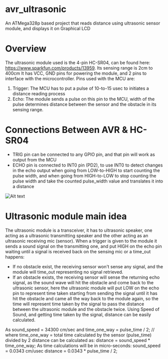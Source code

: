# avr_ultrasonic
An ATMega328p based project that reads distance using ultrasonic sensor module, and displays it on Graphical LCD

# Overview
The ultrasonic module used is the 4-pin HC-SR04, can be found here: https://www.sparkfun.com/products/13959.
Its sensing range is 2cm to 400cm
It has VCC, GND pins for powering the module, and 2 pins to interface with the microcontroller.
Pins used with the MCU are:
  1. Trigger: The MCU has to put a pulse of 10-to-15 usec to initiates a distance reading process
  2. Echo:    The module sends a pulse on this pin to the MCU, width of the pulse determines distance between the sensor and the obstacle in its sensing range.

# Connections Between AVR & HC-SR04
- TRIG pin can be connected to any GPIO pin, and that pin will work as output from the MCU
- ECHO pin is connected to INT0 pin (PD2), to use INT0 to detect changes in the echo output when going from LOW-to-HIGH to start counting the pulse width, and when going from HIGH-to-LOW to stop counting the pulse width and take the counted pulse_width value and translates it into a distance

![Alt text](/img.jpg?raw=true "ATMega328P with Ultrasonic and LCD")

# Ultrasonic module main idea
The ultrasonic module is a transceiver, it has to ultrasonic speaker, one acting as a ultrasonic transmitting speaker and the other acting as an ultrasonic receiving mic (sensor).
When a trigger is given to the module it sends a sound signal on the transmitting one, and put HIGH on the echo pin waiting until a signal is received back on the sensing mic or a time_out happens:
- If no obstacle exist, the receiving sensor won't sense any signal, and the module will time_out representing no signal retrieved.
- If an obstacle exists, the receiving sensor will sense the returning echo signal, as the sound wave will hit the obstacle and come back to the ultrasonic sensor, here the ultrasonic module will put LOW on the echo pin to represent time taken starting from sending the signal until it has hit the obstacle and came all the way back to the module again, so the time will represent time taken by the signal to pass the distance between the ultrasonic module and the obstacle twice.
Using Speed of Sound, and getting time taken by the signal, distance can be easily calculated.

As sound_speed = 34300 cm/sec
and time_one_way = pulse_time / 2;   // where time_one_way = total time calculated by the sensor (pulse_time) divided by 2
distance can be calculated as:
distance = sound_speed * time_one_way;
As time calculations will be in micro-seconds:
sound_speed = 0.0343 cm/usec
distance = 0.0343 * pulse_time / 2;
